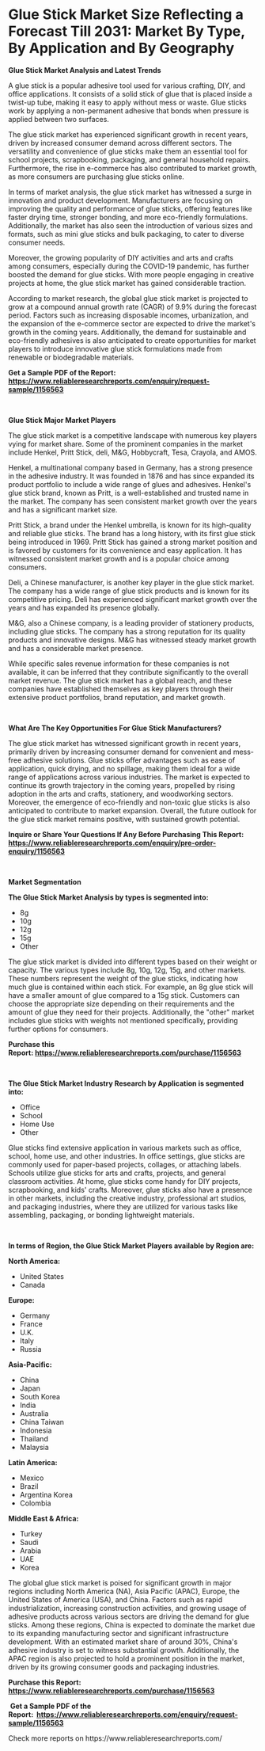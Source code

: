 <p><h1>Glue Stick Market Size Reflecting a Forecast Till 2031: Market By Type, By Application and By Geography</h1></p><p><strong>Glue Stick Market Analysis and Latest Trends</strong></p>
<p><p>A glue stick is a popular adhesive tool used for various crafting, DIY, and office applications. It consists of a solid stick of glue that is placed inside a twist-up tube, making it easy to apply without mess or waste. Glue sticks work by applying a non-permanent adhesive that bonds when pressure is applied between two surfaces.</p><p>The glue stick market has experienced significant growth in recent years, driven by increased consumer demand across different sectors. The versatility and convenience of glue sticks make them an essential tool for school projects, scrapbooking, packaging, and general household repairs. Furthermore, the rise in e-commerce has also contributed to market growth, as more consumers are purchasing glue sticks online.</p><p>In terms of market analysis, the glue stick market has witnessed a surge in innovation and product development. Manufacturers are focusing on improving the quality and performance of glue sticks, offering features like faster drying time, stronger bonding, and more eco-friendly formulations. Additionally, the market has also seen the introduction of various sizes and formats, such as mini glue sticks and bulk packaging, to cater to diverse consumer needs.</p><p>Moreover, the growing popularity of DIY activities and arts and crafts among consumers, especially during the COVID-19 pandemic, has further boosted the demand for glue sticks. With more people engaging in creative projects at home, the glue stick market has gained considerable traction.</p><p>According to market research, the global glue stick market is projected to grow at a compound annual growth rate (CAGR) of 9.9% during the forecast period. Factors such as increasing disposable incomes, urbanization, and the expansion of the e-commerce sector are expected to drive the market's growth in the coming years. Additionally, the demand for sustainable and eco-friendly adhesives is also anticipated to create opportunities for market players to introduce innovative glue stick formulations made from renewable or biodegradable materials.</p></p>
<p><strong>Get a Sample PDF of the Report:&nbsp; <a href="https://www.reliableresearchreports.com/enquiry/request-sample/1156563">https://www.reliableresearchreports.com/enquiry/request-sample/1156563</a></strong></p>
<p>&nbsp;</p>
<p><strong>Glue Stick Major Market Players</strong></p>
<p><p>The glue stick market is a competitive landscape with numerous key players vying for market share. Some of the prominent companies in the market include Henkel, Pritt Stick, deli, M&G, Hobbycraft, Tesa, Crayola, and AMOS. </p><p>Henkel, a multinational company based in Germany, has a strong presence in the adhesive industry. It was founded in 1876 and has since expanded its product portfolio to include a wide range of glues and adhesives. Henkel's glue stick brand, known as Pritt, is a well-established and trusted name in the market. The company has seen consistent market growth over the years and has a significant market size.</p><p>Pritt Stick, a brand under the Henkel umbrella, is known for its high-quality and reliable glue sticks. The brand has a long history, with its first glue stick being introduced in 1969. Pritt Stick has gained a strong market position and is favored by customers for its convenience and easy application. It has witnessed consistent market growth and is a popular choice among consumers.</p><p>Deli, a Chinese manufacturer, is another key player in the glue stick market. The company has a wide range of glue stick products and is known for its competitive pricing. Deli has experienced significant market growth over the years and has expanded its presence globally.</p><p>M&G, also a Chinese company, is a leading provider of stationery products, including glue sticks. The company has a strong reputation for its quality products and innovative designs. M&G has witnessed steady market growth and has a considerable market presence.</p><p>While specific sales revenue information for these companies is not available, it can be inferred that they contribute significantly to the overall market revenue. The glue stick market has a global reach, and these companies have established themselves as key players through their extensive product portfolios, brand reputation, and market growth.</p></p>
<p>&nbsp;</p>
<p><strong>What Are The Key Opportunities For Glue Stick Manufacturers?</strong></p>
<p><p>The glue stick market has witnessed significant growth in recent years, primarily driven by increasing consumer demand for convenient and mess-free adhesive solutions. Glue sticks offer advantages such as ease of application, quick drying, and no spillage, making them ideal for a wide range of applications across various industries. The market is expected to continue its growth trajectory in the coming years, propelled by rising adoption in the arts and crafts, stationery, and woodworking sectors. Moreover, the emergence of eco-friendly and non-toxic glue sticks is also anticipated to contribute to market expansion. Overall, the future outlook for the glue stick market remains positive, with sustained growth potential.</p></p>
<p><strong>Inquire or Share Your Questions If Any Before Purchasing This Report: <a href="https://www.reliableresearchreports.com/enquiry/pre-order-enquiry/1156563">https://www.reliableresearchreports.com/enquiry/pre-order-enquiry/1156563</a></strong></p>
<p>&nbsp;</p>
<p><strong>Market Segmentation</strong></p>
<p><strong>The Glue Stick Market Analysis by types is segmented into:</strong></p>
<p><ul><li>8g</li><li>10g</li><li>12g</li><li>15g</li><li>Other</li></ul></p>
<p><p>The glue stick market is divided into different types based on their weight or capacity. The various types include 8g, 10g, 12g, 15g, and other markets. These numbers represent the weight of the glue sticks, indicating how much glue is contained within each stick. For example, an 8g glue stick will have a smaller amount of glue compared to a 15g stick. Customers can choose the appropriate size depending on their requirements and the amount of glue they need for their projects. Additionally, the "other" market includes glue sticks with weights not mentioned specifically, providing further options for consumers.</p></p>
<p><strong>Purchase this Report:&nbsp;<a href="https://www.reliableresearchreports.com/purchase/1156563">https://www.reliableresearchreports.com/purchase/1156563</a></strong></p>
<p>&nbsp;</p>
<p><strong>The Glue Stick Market Industry Research by Application is segmented into:</strong></p>
<p><ul><li>Office</li><li>School</li><li>Home Use</li><li>Other</li></ul></p>
<p><p>Glue sticks find extensive application in various markets such as office, school, home use, and other industries. In office settings, glue sticks are commonly used for paper-based projects, collages, or attaching labels. Schools utilize glue sticks for arts and crafts, projects, and general classroom activities. At home, glue sticks come handy for DIY projects, scrapbooking, and kids' crafts. Moreover, glue sticks also have a presence in other markets, including the creative industry, professional art studios, and packaging industries, where they are utilized for various tasks like assembling, packaging, or bonding lightweight materials.</p></p>
<p>&nbsp;</p>
<p><strong>In terms of Region, the Glue Stick Market Players available by Region are:</strong></p>
<p>
    <p> <strong> North America: </strong>
        <ul>
            <li>United States</li>
            <li>Canada</li>
        </ul>
        </p> 
    <p> <strong> Europe: </strong>
        <ul>
            <li>Germany</li>
            <li>France</li>
            <li>U.K.</li>
            <li>Italy</li>
            <li>Russia</li>
        </ul>
        </p> 
    <p> <strong> Asia-Pacific: </strong>
        <ul>
            <li>China</li>
            <li>Japan</li>
            <li>South Korea</li>
            <li>India</li>
            <li>Australia</li>
            <li>China Taiwan</li>
            <li>Indonesia</li>
            <li>Thailand</li>
            <li>Malaysia</li>
        </ul>
        </p> 
    <p> <strong> Latin America: </strong>
        <ul>
            <li>Mexico</li>
            <li>Brazil</li>
            <li>Argentina Korea</li>
            <li>Colombia</li>
        </ul>
        </p> 
    <p> <strong> Middle East & Africa: </strong>
        <ul>
            <li>Turkey</li>
            <li>Saudi</li>
            <li>Arabia</li>
            <li>UAE</li>
            <li>Korea</li>
        </ul>
    </p>
    </p>
<p><p>The global glue stick market is poised for significant growth in major regions including North America (NA), Asia Pacific (APAC), Europe, the United States of America (USA), and China. Factors such as rapid industrialization, increasing construction activities, and growing usage of adhesive products across various sectors are driving the demand for glue sticks. Among these regions, China is expected to dominate the market due to its expanding manufacturing sector and significant infrastructure development. With an estimated market share of around 30%, China's adhesive industry is set to witness substantial growth. Additionally, the APAC region is also projected to hold a prominent position in the market, driven by its growing consumer goods and packaging industries.</p></p>
<p><strong>Purchase this Report: <a href="https://www.reliableresearchreports.com/purchase/1156563">https://www.reliableresearchreports.com/purchase/1156563</a></strong></p>
<p>&nbsp;<strong>Get a Sample PDF of the Report:&nbsp;&nbsp;<a href="https://www.reliableresearchreports.com/enquiry/request-sample/1156563">https://www.reliableresearchreports.com/enquiry/request-sample/1156563</a></strong></p>
<p><strong></strong></p>
<p>Check more reports on https://www.reliableresearchreports.com/</p>